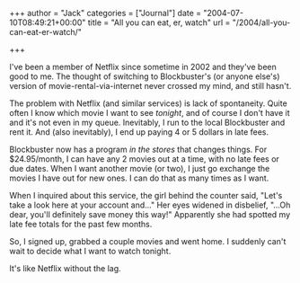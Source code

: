 +++
author = "Jack"
categories = ["Journal"]
date = "2004-07-10T08:49:21+00:00"
title = "All you can eat, er, watch"
url = "/2004/all-you-can-eat-er-watch/"

+++

I've been a member of Netflix since sometime in 2002 and they've been good to me. The thought of switching to Blockbuster's (or anyone else's) version of movie-rental-via-internet never crossed my mind, and still hasn't.

The problem with Netflix (and similar services) is lack of spontaneity. Quite often I know which movie I want to see _tonight_, and of course I don't have it and it's not even in my queue. Inevitably, I run to the local Blockbuster and rent it. And (also inevitably), I end up paying 4 or 5 dollars in late fees.

Blockbuster now has a program _in the stores_ that changes things. For $24.95/month, I can have any 2 movies out at a time, with no late fees or due dates. When I want another movie (or two), I just go exchange the movies I have out for new ones. I can do that as many times as I want.

When I inquired about this service, the girl behind the counter said, "Let's take a look here at your account and&#8230;" Her eyes widened in disbelief, "&#8230;Oh dear, you'll definitely save money this way!" Apparently she had spotted my late fee totals for the past few months.

So, I signed up, grabbed a couple movies and went home. I suddenly can't wait to decide what I want to watch tonight.

It's like Netflix without the lag.